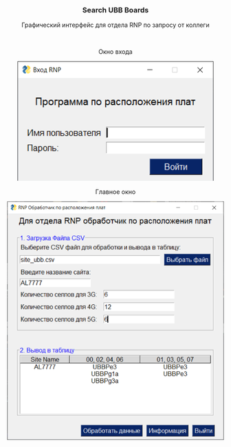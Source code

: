 <!-- PROJECT LOGO -->
<br />
<div align="center">
  <h3 align="center">Search UBB Boards</h3>
  <p align="center">Графический интерфейс для отдела RNP по запросу от коллеги </p>
    <br />
     <p align="center"> Окно входа</p>
     <img src="img/sign_in.png" alt="sign_in">
    <br />
    <p align="center">Главное окно</p>
    <img src="img/main.png" alt="main">
</div>
